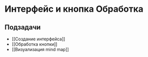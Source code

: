 # Интерфейс и кнопка Обработка

## Подзадачи
- [[Создание интерфейса]]
- [[Обработка кнопки]]
- [[Визуализация mind map]]